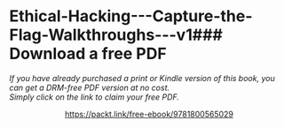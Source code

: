 # Ethical-Hacking---Capture-the-Flag-Walkthroughs---v1### Download a free PDF

 <i>If you have already purchased a print or Kindle version of this book, you can get a DRM-free PDF version at no cost.<br>Simply click on the link to claim your free PDF.</i>
<p align="center"> <a href="https://packt.link/free-ebook/9781800565029">https://packt.link/free-ebook/9781800565029 </a> </p>